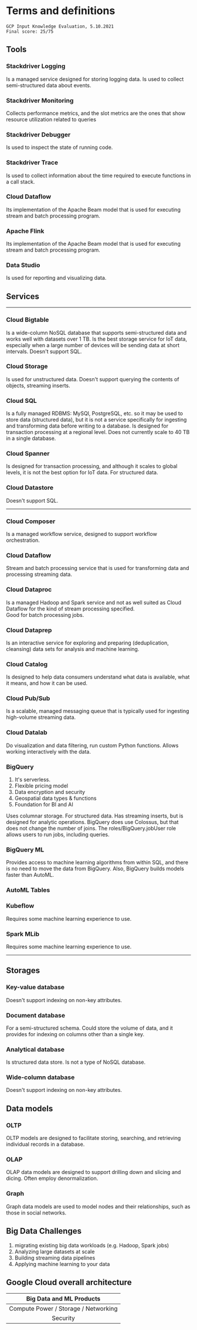 # Terms and definitions

    GCP Input Knowledge Evaluation, 5.10.2021
    Final score: 25/75

## Tools

### Stackdriver Logging
Is a managed service designed for storing logging data. Is used to collect semi-structured data about events.

### Stackdriver Monitoring
Collects performance metrics, and the slot metrics are the ones that show resource utilization related to queries

### Stackdriver Debugger
Is used to inspect the state of running code.

### Stackdriver Trace
Is used to collect information about the time required to execute functions in a call stack.

### Cloud Dataflow
Its implementation of the Apache Beam model that is used for executing stream and batch processing program.

### Apache Flink
Its implementation of the Apache Beam model that is used for executing stream and batch processing program.

### Data Studio
Is used for reporting and visualizing data.


## Services

----

### Cloud Bigtable
Is a wide-column NoSQL database that supports semi-structured data and works well with datasets over 1 TB. 
Is the best storage service for IoT data, especially when a large number of devices will be sending data at short intervals. 
Doesn't support SQL. 

### Cloud Storage
Is used for unstructured data. Doesn't support querying the contents of objects, streaming inserts.

### Cloud SQL
Is a fully managed RDBMS: MySQl, PostgreSQL, etc. so it may be used to store data (structured data), but it is not a service specifically 
for ingesting and transforming data before writing to a database. Is designed for transaction processing at a regional level.
Does not currently scale to 40 TB in a single database.

### Cloud Spanner
Is designed for transaction processing, and although it scales to global levels, it is not the best option for IoT data.
For structured data. 

### Cloud Datastore
Doesn't support SQL.

----

### Cloud Composer
Is a managed workflow service, designed to support workflow orchestration.

### Cloud Dataflow
Stream and batch processing service that is used for transforming data and processing streaming data.

### Cloud Dataproc
Is a managed Hadoop and Spark service and not as well suited as Cloud Dataflow for the kind of stream processing specified.  
Good for batch processing jobs.

### Cloud Dataprep
Is an interactive service for exploring and preparing (deduplication, cleansing) data sets for analysis and machine learning.

### Cloud Catalog
Is designed to help data consumers understand what data is available, what it means, and how it can be used. 



### Cloud Pub/Sub
Is a scalable, managed messaging queue that is typically used for ingesting high-volume streaming data.

### Cloud Datalab
Do visualization and data filtering, run custom Python functions. Allows working interactively with the data. 


### BigQuery
1. It's serverless.
2. Flexible pricing model
3. Data encryption and security
4. Geospatial data types & functions
5. Foundation for BI and AI

Uses columnar storage. For structured data. Has streaming inserts, but is designed for analytic operations.
BigQuery does use Colossus, but that does not change the number of joins.
The roles/BigQuery.jobUser role allows users to run jobs, including queries. 


### BigQuery ML
Provides access to machine learning algorithms from within SQL, and there is no need to move the data from BigQuery. 
Also, BigQuery builds models faster than AutoML.

### AutoML Tables
### Kubeflow
Requires some machine learning experience to use.
### Spark MLib
Requires some machine learning experience to use.


----

## Storages

### Key-value database
Doesn't support indexing on non-key attributes.

### Document database
For a semi-structured schema. Could store the volume of data, and it provides for indexing on columns other than a single key. 

### Analytical database
Is structured data store. Is not a type of NoSQL database.

### Wide-column database
Doesn't support indexing on non-key attributes.


## Data models

### OLTP
OLTP models are designed to facilitate storing, searching, and retrieving individual records in a database.

### OLAP
OLAP data models are designed to support drilling down and slicing and dicing. Often employ denormalization.

### Graph
Graph data models are used to model nodes and their relationships, such as those in social networks.

## Big Data Challenges
1. migrating existing big data workloads (e.g. Hadoop, Spark jobs)
2. Analyzing large datasets at scale
3. Building streaming data pipelines
4. Applying machine learning to your data

## Google Cloud overall architecture
|       Big Data and ML Products        |
|:-------------------------------------:|
|Compute Power / Storage / Networking   |
|           Security                    |